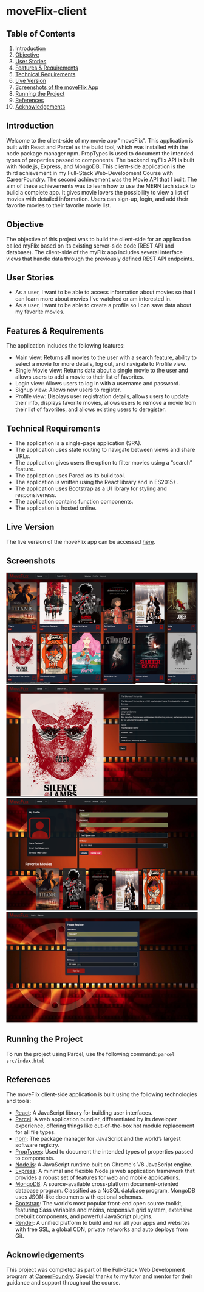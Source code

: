 # moveFlix-client

## Table of Contents

1. [Introduction](#Introduction)
2. [Objective](#Objective)
3. [User Stories](#User-Stories)
4. [Features & Requirements](#Features-&-Requirements)
5. [Technical Requirements](#Technical-Requirements)
6. [Live Version](#Live-Version)
7. [Screenshots of the moveFlix App](#Screenshots)
8. [Running the Project](#Running-the-Project)
9. [References](#References)
10. [Acknowledgements](Acknowldedgements)

## Introduction

Welcome to the client-side of my movie app "moveFlix". This application is built with React and Parcel as the build tool, which was installed with the node package manager npm. PropTypes is used to document the intended types of properties passed to components. The backend myFlix API is built with Node.js, Express, and MongoDB. This client-side application is the third achievement in my Full-Stack Web-Development Course with CareerFoundry. The second achievement was the Movie API that I built. The aim of these achievements was to learn how to use the MERN tech stack to build a complete app. It gives movie lovers the possibility to view a list of movies with detailed information. Users can sign-up, login, and add their favorite movies to their favorite movie list.

## Objective

The objective of this project was to build the client-side for an application called myFlix based on its existing server-side code (REST API and database). The client-side of the myFlix app includes several interface views that handle data through the previously defined REST API endpoints.

## User Stories

-   As a user, I want to be able to access information about movies so that I can learn more about movies I’ve watched or am interested in.
-   As a user, I want to be able to create a profile so I can save data about my favorite movies.

## Features & Requirements

The application includes the following features:

-   Main view: Returns all movies to the user with a search feature, ability to select a movie for more details, log out, and navigate to Profile view.
-   Single Movie view: Returns data about a single movie to the user and allows users to add a movie to their list of favorites.
-   Login view: Allows users to log in with a username and password.
-   Signup view: Allows new users to register.
-   Profile view: Displays user registration details, allows users to update their info, displays favorite movies, allows users to remove a movie from their list of favorites, and allows existing users to deregister.

## Technical Requirements

-   The application is a single-page application (SPA).
-   The application uses state routing to navigate between views and share URLs.
-   The application gives users the option to filter movies using a “search” feature.
-   The application uses Parcel as its build tool.
-   The application is written using the React library and in ES2015+.
-   The application uses Bootstrap as a UI library for styling and responsiveness.
-   The application contains function components.
-   The application is hosted online.

## Live Version

The live version of the moveFlix app can be accessed [here](https://moveflix.onrender.com).

## Screenshots

![moveFlix Main-View](screenshots/Screenshot_Main-View.png)
![moveFlix Movie-View](screenshots/Screenshot_Movie-View.png)
![moveFlix Profile-View](screenshots/Screenshot_Profile-View.png)
![moveFlix Signup-View](screenshots/Screenshot_Signup-View.png)

## Running the Project

To run the project using Parcel, use the following command: `parcel src/index.html`

## References

The moveFlix client-side application is built using the following technologies and tools:

-   [React](https://reactjs.org/): A JavaScript library for building user interfaces.
-   [Parcel](https://parceljs.org/): A web application bundler, differentiated by its developer experience, offering things like out-of-the-box hot module replacement for all file types.
-   [npm](https://www.npmjs.com/): The package manager for JavaScript and the world’s largest software registry.
-   [PropTypes](https://www.npmjs.com/package/prop-types): Used to document the intended types of properties passed to components.
-   [Node.js](https://nodejs.org/en/): A JavaScript runtime built on Chrome's V8 JavaScript engine.
-   [Express](https://expressjs.com/): A minimal and flexible Node.js web application framework that provides a robust set of features for web and mobile applications.
-   [MongoDB](https://www.mongodb.com/): A source-available cross-platform document-oriented database program. Classified as a NoSQL database program, MongoDB uses JSON-like documents with optional schemas.
-   [Bootstrap](https://getbootstrap.com/): The world’s most popular front-end open source toolkit, featuring Sass variables and mixins, responsive grid system, extensive prebuilt components, and powerful JavaScript plugins.
-   [Render](https://render.com/): A unified platform to build and run all your apps and websites with free SSL, a global CDN, private networks and auto deploys from Git.

## Acknowledgements

This project was completed as part of the Full-Stack Web Development program at [CareerFoundry](https://www.careerfoundry.com/). Special thanks to my tutor and mentor for their guidance and support throughout the course.
